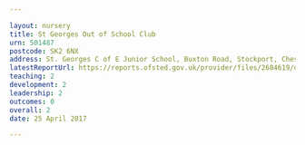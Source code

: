 ```yaml
---

layout: nursery
title: St Georges Out of School Club
urn: 501487
postcode: SK2 6NX
address: St. Georges C of E Junior School, Buxton Road, Stockport, Cheshire, SK2 6NX
latestReportUrl: https://reports.ofsted.gov.uk/provider/files/2684619/urn/501487.pdf
teaching: 2
development: 2
leadership: 2
outcomes: 0
overall: 2
date: 25 April 2017

---
```

